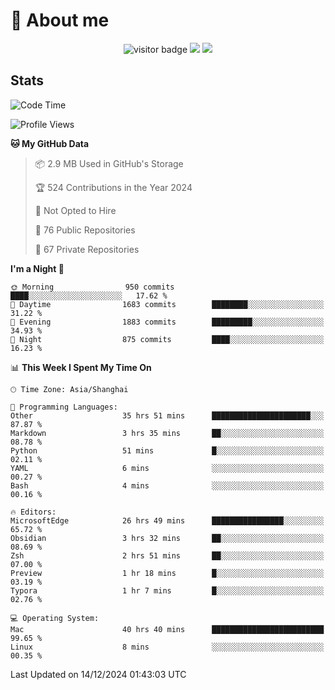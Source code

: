 <!-- ![](https://youpai.roccoshi.top/img/20200804214216.png) -->

# 🧐 About me
 
<p align="center">
<img src="https://visitor-badge.laobi.icu/badge?page_id=Lincest.Lincest&title=hits" alt="visitor badge"/>
<a href="mailto:imroccoshi@gmail.com"><img src="https://img.shields.io/badge/gmail-imroccoshi%40gmail.com-red"></a>
<a href="https://blog.roccoshi.top"><img src="https://img.shields.io/badge/blog-roccoshi-green"></a>
</p>

## Stats

<!--START_SECTION:waka-->
![Code Time](http://img.shields.io/badge/Code%20Time-1%2C793%20hrs%2025%20mins-blue)

![Profile Views](http://img.shields.io/badge/Profile%20Views-0-blue)

**🐱 My GitHub Data** 

> 📦 2.9 MB Used in GitHub's Storage 
 > 
> 🏆 524 Contributions in the Year 2024
 > 
> 🚫 Not Opted to Hire
 > 
> 📜 76 Public Repositories 
 > 
> 🔑 67 Private Repositories 
 > 
**I'm a Night 🦉** 

```text
🌞 Morning                950 commits         ████░░░░░░░░░░░░░░░░░░░░░   17.62 % 
🌆 Daytime                1683 commits        ████████░░░░░░░░░░░░░░░░░   31.22 % 
🌃 Evening                1883 commits        █████████░░░░░░░░░░░░░░░░   34.93 % 
🌙 Night                  875 commits         ████░░░░░░░░░░░░░░░░░░░░░   16.23 % 
```


📊 **This Week I Spent My Time On** 

```text
🕑︎ Time Zone: Asia/Shanghai

💬 Programming Languages: 
Other                    35 hrs 51 mins      ██████████████████████░░░   87.87 % 
Markdown                 3 hrs 35 mins       ██░░░░░░░░░░░░░░░░░░░░░░░   08.78 % 
Python                   51 mins             █░░░░░░░░░░░░░░░░░░░░░░░░   02.11 % 
YAML                     6 mins              ░░░░░░░░░░░░░░░░░░░░░░░░░   00.27 % 
Bash                     4 mins              ░░░░░░░░░░░░░░░░░░░░░░░░░   00.16 % 

🔥 Editors: 
MicrosoftEdge            26 hrs 49 mins      ████████████████░░░░░░░░░   65.72 % 
Obsidian                 3 hrs 32 mins       ██░░░░░░░░░░░░░░░░░░░░░░░   08.69 % 
Zsh                      2 hrs 51 mins       ██░░░░░░░░░░░░░░░░░░░░░░░   07.00 % 
Preview                  1 hr 18 mins        █░░░░░░░░░░░░░░░░░░░░░░░░   03.19 % 
Typora                   1 hr 7 mins         █░░░░░░░░░░░░░░░░░░░░░░░░   02.76 % 

💻 Operating System: 
Mac                      40 hrs 40 mins      █████████████████████████   99.65 % 
Linux                    8 mins              ░░░░░░░░░░░░░░░░░░░░░░░░░   00.35 % 
```


 Last Updated on 14/12/2024 01:43:03 UTC
<!--END_SECTION:waka-->


